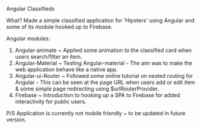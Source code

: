 Angular Classifieds

What?
Made a simple classified application for 'Hipsters' using Angular and some of its module hooked up to Firebase.

Angular modules:
1. Angular-animate ~ Applied some animation to the classified card when users search/filter an item.
2. Angular-Material ~ Testing Angular-material - The aim was to make the web application behave like a native app.
3. Angular-ui-Router ~ Followed some online tutorial on nested routing for Angular - This can be seen at the page URL when users add or edit item & some simple page redirecting using $urlRouterProvider.
4. Firebase ~ Introduction to hooking up a SPA to Firebase for added interactivity for public users.


P/S Application is currently not mobile friendly ~ to be updated in future version.
